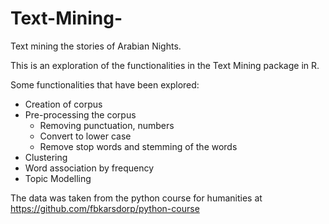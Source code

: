 # Text-Mining-
Text mining the stories of Arabian Nights. 

This is an exploration of the functionalities in the Text Mining package in R.

Some functionalities that have been explored:

- Creation of corpus
- Pre-processing the corpus
  - Removing punctuation, numbers
  - Convert to lower case
  - Remove stop words and stemming of the words
- Clustering
- Word association by frequency
- Topic Modelling


The data was taken from the python course for humanities at https://github.com/fbkarsdorp/python-course
